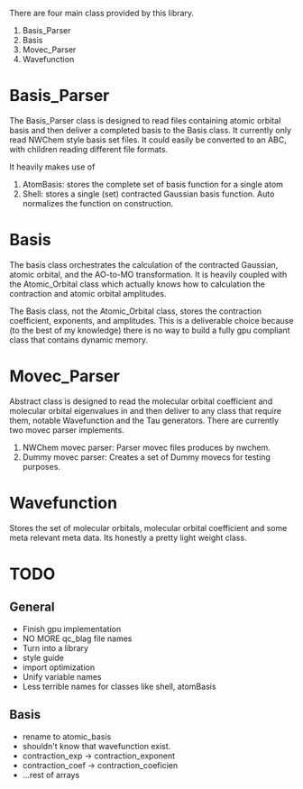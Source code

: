 There are four main class provided by this library.

1. Basis_Parser
2. Basis 
3. Movec_Parser
4. Wavefunction

# Basis_Parser
The Basis_Parser class is designed to read files containing atomic orbital basis and then deliver a completed basis to the Basis class. 
It currently only read NWChem style basis set files. 
It could easily be converted to an ABC, with children reading different file formats.

It heavily makes use of
1. AtomBasis: stores the complete set of basis function for a single atom
2. Shell: stores a single (set) contracted Gaussian basis function. Auto normalizes the function on construction.

# Basis 
The basis class orchestrates the calculation of the contracted Gaussian, atomic orbital, and the AO-to-MO transformation.
It is heavily coupled with the Atomic_Orbital class which actually knows how to calculation the contraction and atomic orbital amplitudes.

The Basis class, not the Atomic_Orbital class, stores the contraction coefficient, exponents, and amplitudes. This is a deliverable choice because (to the best of my knowledge) there is no way to build a fully gpu compliant class that contains dynamic memory.

# Movec_Parser
Abstract class is designed to read the molecular orbital coefficient and molecular orbital eigenvalues in and then deliver to any class that require them, notable Wavefunction and the Tau generators.
There are currently two movec parser implements.
1. NWChem movec parser: Parser movec files produces by nwchem.
2. Dummy movec parser: Creates a set of Dummy movecs for testing purposes.

# Wavefunction
Stores the set of molecular orbitals, molecular orbital coefficient and some meta relevant meta data. Its honestly a pretty light weight class.

# TODO
## General
 - Finish gpu implementation
 - NO MORE qc_blag file names
 - Turn into a library
 - style guide
 - import optimization
 - Unify variable names
 - Less terrible names for classes like shell, atomBasis

## Basis
 - rename to atomic_basis
 - shouldn't know that wavefunction exist.
 - contraction_exp -> contraction_exponent
 - contraction_coef -> contraction_coeficien
 - ...rest of arrays

